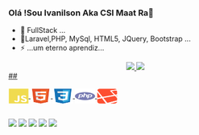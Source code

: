 ### Olá !Sou Ivanilson Aka CSI Maat Ra👋

- 🔭 FullStack ...
- 🌱Laravel,PHP, MySql, HTML5, JQuery, Bootstrap ...
- ⚡ ...um eterno aprendiz...

<div align="center">
  <a href="https://github.com/IvanilsonDaCosta21">
  <img height="180em" src="https://github-readme-stats.vercel.app/api?username=IvanilsonDaCosta21&show_icons=true&theme=dracula&include_all_commits=true&count_private=true"/>
  <img height="180em" src="https://github-readme-stats.vercel.app/api/top-langs/?username=IvanilsonDaCosta21&layout=compact&langs_count=7&theme=dracula"/>
 </div>  ##
  
<!-- [![GitHub Streak](http://github-readme-streak-stats.herokuapp.com?user=IvanilsonDaCosta21&theme=dark&hide_border=true&date_format=j%20M%5B%20Y%5D)](https://git.io/streak-stats) -->
  
  
  
  <div style="display: inline_block"><br>
  <img align="center" alt="Rafa-Js" height="30" width="40" src="https://raw.githubusercontent.com/devicons/devicon/master/icons/javascript/javascript-plain.svg">
  <img align="center" alt="Rafa-HTML" height="30" width="40" src="https://raw.githubusercontent.com/devicons/devicon/master/icons/html5/html5-original.svg">
  <img align="center" alt="Rafa-CSS" height="30" width="40" src="https://raw.githubusercontent.com/devicons/devicon/master/icons/css3/css3-original.svg">
    <img align="center" alt="Rafa-CSS" height="30" width="40" src="https://raw.githubusercontent.com/devicons/devicon/master/icons/php/php-plain.svg">
      <img align="center" alt="Rafa-CSS" height="30" width="40" src="https://raw.githubusercontent.com/devicons/devicon/master/icons/laravel/laravel-plain.svg">
   </div>
  
  ## 
  <div> 
  <a href="https://www.youtube.com/channel/UCIWAszPyPhw3bBIlYLQcO7A" target="_blank"><img src="https://img.shields.io/badge/YouTube-FF0000?style=for-the-badge&logo=youtube&logoColor=white" target="_blank"></a>
     <a href="https://www.instagram.com/csi_maat_ra/" target="_blank"><img src="https://img.shields.io/badge/-Instagram-%23E4405F?style=for-the-badge&logo=instagram&logoColor=white" target="_blank"></a>
 <a href = "mailto:ivanilson_soares@gmail.com"><img src="https://img.shields.io/badge/-Gmail-%23333?style=for-the-badge&logo=gmail&logoColor=white" target="_blank"></a>
 <a href="https://www.facebook.com/csi.maat.ra15" target="_blank"> <img src="https://img.shields.io/badge/Facebook-1877F2?style=for-the-badge&logo=facebook&logoColor=white" target="_blank"><a/>
    <a href="https://www.twitter.com/CsiMaatRa" target="_blank"> <img src="https://img.shields.io/badge/Twitter-1DA1F2?style=for-the-badge&logo=twitter&logoColor=white" target="_blank"><a/>
</div>
  
  
  
